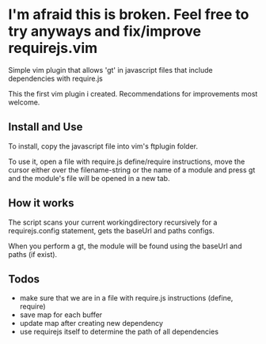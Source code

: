 **I'm afraid this is broken. Feel free to try anyways and fix/improve**
requirejs.vim
=============

Simple vim plugin that allows 'gt' in javascript files that include dependencies with require.js

This the first vim plugin i created. Recommendations for improvements most welcome.

Install and Use
---------------
To install, copy the javascript file into vim's ftplugin folder.

To use it, open a file with require.js define/require instructions, move the
cursor either over the filename-string or the name of a module and press gt and
the module's file will be opened in a new tab.

How it works
------------
The script scans your current workingdirectory recursively for a
requirejs.config statement, gets the baseUrl and paths configs.

When you perform a gt, the module will be found using the baseUrl and paths (if
exist).

Todos
-----
* make sure that we are in a file with require.js instructions (define,
  require)
* save map for each buffer
* update map after creating new dependency
* use requirejs itself to determine the path of all dependencies

